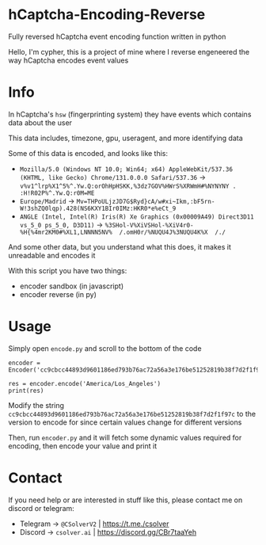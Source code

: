 # hCaptcha-Encoding-Reverse

Fully reversed hCaptcha event encoding function written in python

Hello, I'm cypher, this is a project of mine where I reverse engeneered the way hCaptcha encodes event values

# Info

In hCaptcha's `hsw` (fingerprinting system) they have events which contains data about the user

This data includes, timezone, gpu, useragent, and more identifying data

Some of this data is encoded, and looks like this:
- `Mozilla/5.0 (Windows NT 10.0; Win64; x64) AppleWebKit/537.36 (KHTML, like Gecko) Chrome/131.0.0.0 Safari/537.36` -> `v%v1^lrp%X1^5%^.Yw.Q:orOhHpHSKK,%3dz7GOV%HWrS%XRWmH#%NYNYNY . :H!R02P%^.Yw.Q:r0M=ME`
- `Europe/Madrid` -> `Mv=THPoULjzJD7G$Ryd}cA/w#xi~Ikm,:bF5rn-W!3shZQ0lqp).428(NS6KXY1BIr0IMz:HKR0*e%eCt_9`
- `ANGLE (Intel, Intel(R) Iris(R) Xe Graphics (0x00009A49) Direct3D11 vs_5_0 ps_5_0, D3D11)` -> `%3SHol-V%XiVSHol-%XiV4r0-%H{%4mr2KM0#%XL1,LNNNN5NV%  /.omH0r/%NUQU4J%3NUQU4K%X  /./`

And some other data, but you understand what this does, it makes it unreadable and encodes it

With this script you have two things: 
- encoder sandbox (in javascript)
- encoder reverse (in py)

# Usage

Simply open `encode.py` and scroll to the bottom of the code

```
encoder = Encoder('cc9cbcc44893d9601186ed793b76ac72a56a3e176be51252819b38f7d2f1f97c')

res = encoder.encode('America/Los_Angeles')
print(res)
```

Modify the string `cc9cbcc44893d9601186ed793b76ac72a56a3e176be51252819b38f7d2f1f97c` to the version to encode for since certain values change for different versions

Then, run `encoder.py` and it will fetch some dynamic values required for encoding, then encode your value and print it

# Contact

If you need help or are interested in stuff like this, please contact me on discord or telegram: 

- Telegram -> `@CSolverV2` | https://t.me./csolver
- Discord -> `csolver.ai` | https://discord.gg/CBr7taaYeh
